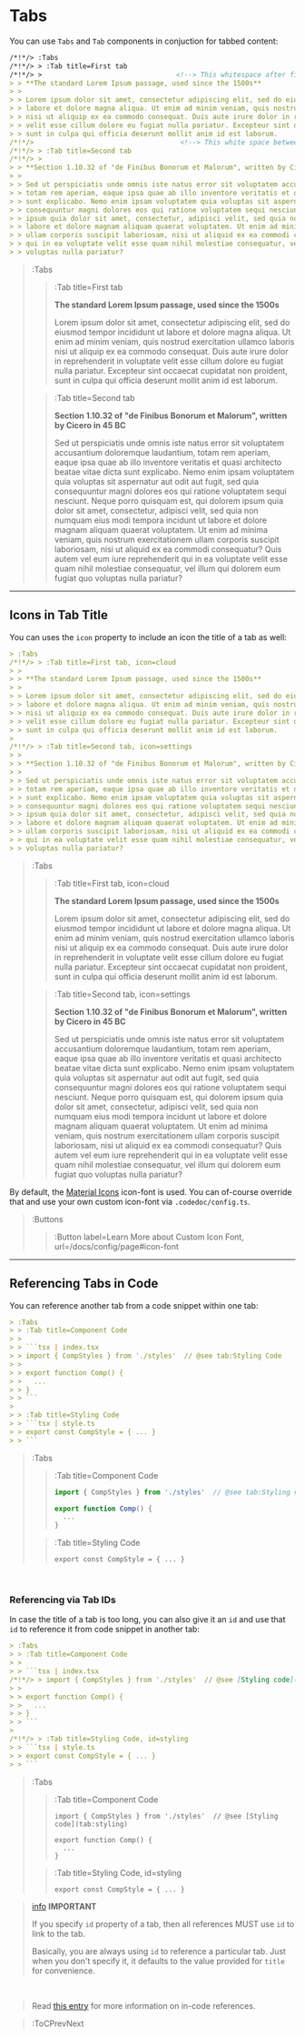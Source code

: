 # Tabs

You can use `Tabs` and `Tab` components in conjuction for tabbed content:

```md
/*!*/> :Tabs
/*!*/> > :Tab title=First tab
/*!*/> >                                 <!--> This whitespace after first line is important -->
> > **The standard Lorem Ipsum passage, used since the 1500s**
> > 
> > Lorem ipsum dolor sit amet, consectetur adipiscing elit, sed do eiusmod tempor incididunt ut 
> > labore et dolore magna aliqua. Ut enim ad minim veniam, quis nostrud exercitation ullamco laboris 
> > nisi ut aliquip ex ea commodo consequat. Duis aute irure dolor in reprehenderit in voluptate 
> > velit esse cillum dolore eu fugiat nulla pariatur. Excepteur sint occaecat cupidatat non proident, 
> > sunt in culpa qui officia deserunt mollit anim id est laborum.
/*!*/>                                    <!--> This white space between tabs is important -->
/*!*/> > :Tab title=Second tab
/*!*/> >
> > **Section 1.10.32 of "de Finibus Bonorum et Malorum", written by Cicero in 45 BC**
> > 
> > Sed ut perspiciatis unde omnis iste natus error sit voluptatem accusantium doloremque laudantium, 
> > totam rem aperiam, eaque ipsa quae ab illo inventore veritatis et quasi architecto beatae vitae dicta 
> > sunt explicabo. Nemo enim ipsam voluptatem quia voluptas sit aspernatur aut odit aut fugit, sed quia 
> > consequuntur magni dolores eos qui ratione voluptatem sequi nesciunt. Neque porro quisquam est, qui dolorem 
> > ipsum quia dolor sit amet, consectetur, adipisci velit, sed quia non numquam eius modi tempora incidunt ut 
> > labore et dolore magnam aliquam quaerat voluptatem. Ut enim ad minima veniam, quis nostrum exercitationem 
> > ullam corporis suscipit laboriosam, nisi ut aliquid ex ea commodi consequatur? Quis autem vel eum iure reprehenderit 
> > qui in ea voluptate velit esse quam nihil molestiae consequatur, vel illum qui dolorem eum fugiat quo 
> > voluptas nulla pariatur?
```

> :Tabs
> > :Tab title=First tab
> >
> > **The standard Lorem Ipsum passage, used since the 1500s**
> > 
> > Lorem ipsum dolor sit amet, consectetur adipiscing elit, sed do eiusmod tempor incididunt ut 
> > labore et dolore magna aliqua. Ut enim ad minim veniam, quis nostrud exercitation ullamco laboris 
> > nisi ut aliquip ex ea commodo consequat. Duis aute irure dolor in reprehenderit in voluptate 
> > velit esse cillum dolore eu fugiat nulla pariatur. Excepteur sint occaecat cupidatat non proident, 
> > sunt in culpa qui officia deserunt mollit anim id est laborum.
>
> > :Tab title=Second tab
> >
> > **Section 1.10.32 of "de Finibus Bonorum et Malorum", written by Cicero in 45 BC**
> > 
> > Sed ut perspiciatis unde omnis iste natus error sit voluptatem accusantium doloremque laudantium, 
> > totam rem aperiam, eaque ipsa quae ab illo inventore veritatis et quasi architecto beatae vitae dicta 
> > sunt explicabo. Nemo enim ipsam voluptatem quia voluptas sit aspernatur aut odit aut fugit, sed quia 
> > consequuntur magni dolores eos qui ratione voluptatem sequi nesciunt. Neque porro quisquam est, qui dolorem 
> > ipsum quia dolor sit amet, consectetur, adipisci velit, sed quia non numquam eius modi tempora incidunt ut 
> > labore et dolore magnam aliquam quaerat voluptatem. Ut enim ad minima veniam, quis nostrum exercitationem 
> > ullam corporis suscipit laboriosam, nisi ut aliquid ex ea commodi consequatur? Quis autem vel eum iure reprehenderit 
> > qui in ea voluptate velit esse quam nihil molestiae consequatur, vel illum qui dolorem eum fugiat quo 
> > voluptas nulla pariatur?

---

## Icons in Tab Title

You can uses the `icon` property to include an icon the title of a tab as well:

```md
> :Tabs
/*!*/> > :Tab title=First tab, icon=cloud
> >
> > **The standard Lorem Ipsum passage, used since the 1500s**
> > 
> > Lorem ipsum dolor sit amet, consectetur adipiscing elit, sed do eiusmod tempor incididunt ut 
> > labore et dolore magna aliqua. Ut enim ad minim veniam, quis nostrud exercitation ullamco laboris 
> > nisi ut aliquip ex ea commodo consequat. Duis aute irure dolor in reprehenderit in voluptate 
> > velit esse cillum dolore eu fugiat nulla pariatur. Excepteur sint occaecat cupidatat non proident, 
> > sunt in culpa qui officia deserunt mollit anim id est laborum.
>
/*!*/> > :Tab title=Second tab, icon=settings
> >
> > **Section 1.10.32 of "de Finibus Bonorum et Malorum", written by Cicero in 45 BC**
> > 
> > Sed ut perspiciatis unde omnis iste natus error sit voluptatem accusantium doloremque laudantium, 
> > totam rem aperiam, eaque ipsa quae ab illo inventore veritatis et quasi architecto beatae vitae dicta 
> > sunt explicabo. Nemo enim ipsam voluptatem quia voluptas sit aspernatur aut odit aut fugit, sed quia 
> > consequuntur magni dolores eos qui ratione voluptatem sequi nesciunt. Neque porro quisquam est, qui dolorem 
> > ipsum quia dolor sit amet, consectetur, adipisci velit, sed quia non numquam eius modi tempora incidunt ut 
> > labore et dolore magnam aliquam quaerat voluptatem. Ut enim ad minima veniam, quis nostrum exercitationem 
> > ullam corporis suscipit laboriosam, nisi ut aliquid ex ea commodi consequatur? Quis autem vel eum iure reprehenderit 
> > qui in ea voluptate velit esse quam nihil molestiae consequatur, vel illum qui dolorem eum fugiat quo 
> > voluptas nulla pariatur?
```

> :Tabs
> > :Tab title=First tab, icon=cloud
> >
> > **The standard Lorem Ipsum passage, used since the 1500s**
> > 
> > Lorem ipsum dolor sit amet, consectetur adipiscing elit, sed do eiusmod tempor incididunt ut 
> > labore et dolore magna aliqua. Ut enim ad minim veniam, quis nostrud exercitation ullamco laboris 
> > nisi ut aliquip ex ea commodo consequat. Duis aute irure dolor in reprehenderit in voluptate 
> > velit esse cillum dolore eu fugiat nulla pariatur. Excepteur sint occaecat cupidatat non proident, 
> > sunt in culpa qui officia deserunt mollit anim id est laborum.
>
> > :Tab title=Second tab, icon=settings
> >
> > **Section 1.10.32 of "de Finibus Bonorum et Malorum", written by Cicero in 45 BC**
> > 
> > Sed ut perspiciatis unde omnis iste natus error sit voluptatem accusantium doloremque laudantium, 
> > totam rem aperiam, eaque ipsa quae ab illo inventore veritatis et quasi architecto beatae vitae dicta 
> > sunt explicabo. Nemo enim ipsam voluptatem quia voluptas sit aspernatur aut odit aut fugit, sed quia 
> > consequuntur magni dolores eos qui ratione voluptatem sequi nesciunt. Neque porro quisquam est, qui dolorem 
> > ipsum quia dolor sit amet, consectetur, adipisci velit, sed quia non numquam eius modi tempora incidunt ut 
> > labore et dolore magnam aliquam quaerat voluptatem. Ut enim ad minima veniam, quis nostrum exercitationem 
> > ullam corporis suscipit laboriosam, nisi ut aliquid ex ea commodi consequatur? Quis autem vel eum iure reprehenderit 
> > qui in ea voluptate velit esse quam nihil molestiae consequatur, vel illum qui dolorem eum fugiat quo 
> > voluptas nulla pariatur?

By default, the [Material Icons](https://material.io/resources/icons/?style=baseline) icon-font
is used. You can of-course override that and use your own custom icon-font via `.codedoc/config.ts`.

> :Buttons
> > :Button label=Learn More about Custom Icon Font, url=/docs/config/page#icon-font

---

## Referencing Tabs in Code

You can reference another tab from a code snippet within one tab:

````md
> :Tabs
> > :Tab title=Component Code
> >
> > ```tsx | index.tsx
> > import { CompStyles } from './styles'  // @see tab:Styling Code
> >
> > export function Comp() {
> >   ... 
> > }
> > ```
>
> > :Tab title=Styling Code
> > ```tsx | style.ts
> > export const CompStyle = { ... }
> > ```
````

> :Tabs
> > :Tab title=Component Code
> >
> > ```ts | index.ts
> > import { CompStyles } from './styles'  // @see tab:Styling Code
> >
> > export function Comp() {
> >   ...
> > }
> > ```
>
> > :Tab title=Styling Code
> > ```tsx | style.ts
> > export const CompStyle = { ... }
> > ```

<br>

### Referencing via Tab IDs

In case the title of a tab is too long, you can also give it an `id` and use that `id` to reference it
from code snippet in another tab:

````md
> :Tabs
> > :Tab title=Component Code
> >
> > ```tsx | index.tsx
/*!*/> > import { CompStyles } from './styles'  // @see [Styling code](tab:styling)
> >
> > export function Comp() {
> >   ... 
> > }
> > ```
>
/*!*/> > :Tab title=Styling Code, id=styling
> > ```tsx | style.ts
> > export const CompStyle = { ... }
> > ```
````

> :Tabs
> > :Tab title=Component Code
> >
> > ```tsx | index.tsx
> > import { CompStyles } from './styles'  // @see [Styling code](tab:styling)
> >
> > export function Comp() {
> >   ... 
> > }
> > ```
>
> > :Tab title=Styling Code, id=styling
> > ```tsx | style.ts
> > export const CompStyle = { ... }
> > ```

> [info](:Icon) **IMPORTANT**
>
> If you specify `id` property of a tab, then all references MUST use `id` to link
> to the tab.
>
> Basically, you are always using `id` to reference a particular tab. Just when you
> don't specify it, it defaults to the value provided for `title` for convenience.

<br>

> Read [this entry](/docs/code/refs) for more information on in-code references.

> :ToCPrevNext